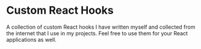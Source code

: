 # Custom React Hooks
A collection of custom React hooks I have written myself and collected from the internet that I use in my projects. Feel free to use them for your React applications as well.
